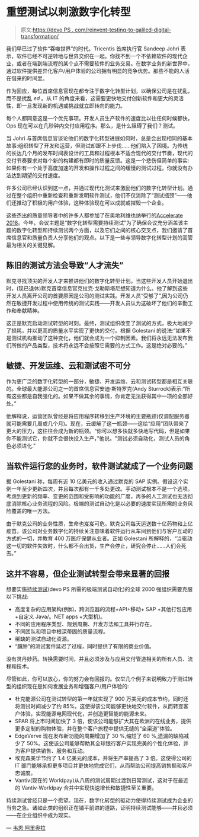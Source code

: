 # 重塑测试以刺激数字化转型

> 原文:[https://devo PS . com/reinvent-testing-to-galiled-digital-transformation/](https://devops.com/reinvent-testing-to-galvanize-digital-transformation/)

我们早已过了软件“吞噬世界”的时代。Tricentis 首席执行官 Sandeep Johri 表示，软件已经不可逆转地与世界交织在一起。你找不到一个不依赖软件的现代企业，或者在端到端流程的某个点不需要软件的业务交易。在数字业务的新世界中，通过软件提供差异化客户/用户体验的公司拥有明显的竞争优势。那些不能的人活在借来的时间里。

作为回应，每位首席信息官现在都专注于数字化转型计划，以确保公司是在扰乱，而不是扰乱 *ed* 。从 IT 的角度来看，这需要更快地交付创新软件和更大的灵活性，即一旦发现新的机遇或挑战就立即转向的能力。

每个人都同意这是一个优先事项。开发人员生产软件的速度比以往任何时候都快，Ops 现在可以在几秒钟内交付应用程序。那么，是什么阻碍了我们？测试。

当 Johri 与首席信息官谈论他们的数字化转型进展如何时，总是会出现相同的基本故事:组织转型了开发和运营，但测试却跟不上步伐……他们陷入了困境。为传统的长达几个月的发布时间表设计的工具和过程根本不适合现代的交付节奏，现代的交付节奏要求对每个新的构建都有即时的质量反馈。这是一个悲伤但简单的事实:如果你有一个处于高度加速的开发和操作过程之间的缓慢的测试过程，你就没有办法达到期望的交付速度。

许多公司已经认识到这一点，并通过现代化测试来激励他们的数字化转型计划。通过在整个组织中重新检查和重新发明软件测试，他们不仅消除了“测试瓶颈”——他们还推动了积极的用户体验，这种体验现在可以成就或摧毁一个企业。

这些杰出的质量领导者中的许多人都参加了在奥地利维也纳举行的[Accelerate 2018](https://accelerate.tricentis.com/vienna/)。今年，会议主题是“数字化转型需要持续测试”为了确保会议充分涵盖该主题的数字化转型和持续测试两个方面，以及它们之间的核心交叉点，我们邀请了首席信息官和质量负责人分享他们的观点。以下是一些与领导数字化转型计划的高管最为相关的关键见解。

## **陈旧的测试方法会导致“人才流失”**

默克寻找顶尖的开发人才来推进他们的数字化转型计划。当这些开发人员开始退出时，(现已退休)默克首席信息官克拉克·戈勒斯塔尼想知道为什么。他了解到这些开发人员离开公司的首要原因是公司的测试实践。开发人员“受够了”,因为公司仍然在敏捷开发过程中使用传统的测试实践——开发人员认为这破坏了他们的辛勤工作和奉献精神。

这正是默克启动测试转型的时刻。最终，测试组织改变了测试的方式，极大地减少了损耗，并以更高的质量水平实现了更快的交付。根据 Golestani 的说法:“如果不是测试机构推动了这种变化，他们就会成为一个抑制因素。我们将永远无法发布我们所做的产品类型，技术将永远不会按照它需要的方式工作。这是绝对必要的。”

## **敏捷、开发运维、云和测试密不可分**

作为更广泛的数字化转型的一部分，敏捷、开发运维、云和测试转型都是相互关联的。全球最大能源公司之一的首席信息官安迪·斯特罗克(Andy Sturrock)表示:“所有这些都是自我强化的。如果不做其余的事情，你肯定无法获得其中一项的全部好处。”

他解释说，运营团队曾经是将应用程序转移到生产环境的主要瓶颈(仅调配服务器就可能需要几周或几个月)。现在，云缓解了这一瓶颈——这给“应用”团队带来了更大的压力，这往往会成为新的瓶颈。“你可以想多快就多快地写代码，但是如果你不能测试它，你就不会很快投入生产，”他说。"测试必须自动化，测试人员的角色必须进化."

## **当软件运行您的业务时，软件测试就成了一个业务问题**

据 Golestani 称，每周有近 10 亿美元的收入通过默克的 SAP 实例。假设这个实例一年至少更新四次，并且每次都有一千多处更改。手动测试根本不是一个选项。考虑到更新的频率、变更的范围和受影响的功能的广度，再多的人工测试也无法彻底消除核心业务流程的风险。极端的测试自动化是以必要的速度实现所需的业务风险覆盖的唯一方法。

由于默克公司的业务性质，生命也岌岌可危。默克公司每天运送数十亿药物和上亿疫苗。该公司对业务数字化的持续关注意味着软件运行从车间到他们与客户互动的方式的一切，并教育 400 万医疗保健从业者。正如 Golestani 所解释的，“当驱动这一切的软件失效时，什么都不会出货，生产会停止，研究会停止……人们会死去。”

## **这并不容易，但企业测试转型会带来显著的回报**

想要实施[持续测试](https://www.tricentis.com/what-is-continuous-testing/)(devo PS 所需的极端测试自动化)的全球 2000 强组织需要克服以下挑战:

*   高度复杂的应用架构(例如，跨浏览器的流程+API+移动+ SAP +其他打包应用+自定义 Java/。NET apps +大型机)。
*   不同的应用程序类型、规划周期、开发方法和工具并行存在。
*   不同团队和项目中根深蒂固的质量流程。
*   稀缺的测试自动化资源。
*   “臃肿”的测试套件延迟了过程，同时提供了有限的商业价值。

没有灵丹妙药。转换需要时间，并且必须涉及与应用交付管道相关的所有人员、流程和技术。

尽管如此，你可以放心，你的努力会有回报的。仅举几个例子来说明致力于测试转型的组织现在是如何发展业务和增强客户/用户体验的:

*   杜克能源公司在测试转型的第一年就实现了 900 万美元的成本节约，同时还将测试时间减少了约 85%。这使得该公司能够更快地交付软件，从而转变客户体验，实现能源电网现代化，并创造更智能的能源未来。
*   SPAR 将上市时间加快了 3 倍，使该公司能够扩大其在欧洲的在线业务，提供更多定制的购物体验，并在整个客户旅程中提供无缝的“全渠道”体验。
*   EdgeVerve 现在发布新功能的周期增加了 30 %,缩短了 60 %,遗漏的缺陷减少了 50%。这使该公司能够帮助其全球银行客户实现完美的个性化体验，并为客户提供销售、服务和互动。
*   埃克森美孚节约了 1.4 亿美元的成本，并将生产率提高了 3 倍。这使得公司的 IT 部门能够承担更多项目并更快地完成它们，从而帮助公司提高销售额和客户忠诚度。
*   Vantiv(现在的 Worldpay)从八周的测试周期过渡到日常测试，这对于在最近的 Vantiv-Worldpay 合并中实现快速增长和敏捷性至关重要。

持续测试曾经只是一个愿望。现在，数字化转型的驱动力使得持续测试成为企业的当务之急。诸如此类的组织正在铺平前进的道路，证明持续测试能够——并且必须——在企业组织中成为现实。

— [韦恩·阿里奥拉](https://devops.com/author/wayneariola/)